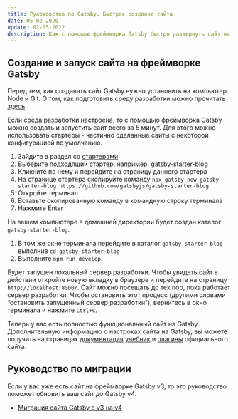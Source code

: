 ```yaml
---
title: Руководство по Gatsby. Быстрое создание сайта
date: 05-02-2020
update: 02-05-2022
description: Как с помощью фреймворка Gatsby быстро развернуть сайт на локальном компьютере
---
```


## Создание и запуск сайта на фреймворке Gatsby

Перед тем, как создавать сайт Gatsby нужно установить на компьютер Node и Git. О том, как подготовить среду разработки можно прочитать [здесь](../nastrojka-sredy-razrabotki-dlya-frejmvorka-gatsby).

Если среда разработки настроена, то с помощью фреймворка Gatsby можно создать и запустить сайт всего за 5 минут. Для этого можно использовать стартеры - частично сделанные сайты с некоторой конфигурацией по умолчанию.

1. Зайдите в раздел со [стартерами](https://www.gatsbyjs.com/starters)
2. Выберите подходящий стартер, например, [gatsby-starter-blog](https://www.gatsbyjs.com/starters/gatsbyjs/gatsby-starter-blog)
3. Кликните по нему и перейдите на страницу данного стартера
4. На странице стартера скопируйте команду `npx gatsby new gatsby-starter-blog https://github.com/gatsbyjs/gatsby-starter-blog`
5. Откройте терминал
6. Вставьте скопированную команду в командную строку терминала
7. Нажмите Enter

На вашем компьютере в домашней директории будет создан каталог `gatsby-starter-blog`.

1. В том же окне терминала перейдите в каталог `gatsby-starter-blog` выполнив `cd gatsby-starter-blog`
2. Выполните `npm run develop`.

Будет запущен локальный сервер разработки. Чтобы увидеть сайт в действии откройте новую вкладку в браузере и перейдите на страницу `http://localhost:8000/`. Сайт можно посещать до тех пор, пока работает сервер разработки. Чтобы остановить этот процесс (другими словами “остановить запущенный сервер разработки”), вернитесь в окно терминала и нажмите `Ctrl+C`.

Теперь у вас есть полностью функциональный сайт на Gatsby. Дополнительную информацию о настроках сайта на Gatsby, вы можете получить на страницах [документация](https://gatsbyjs.com/docs/) [учебник](https://www.gatsbyjs.com/docs/tutorial/) и [плагины](https://gatsbyjs.com/plugins/) официального сайта.

## Руководство по миграции

Если у вас уже есть сайт на фреймворке Gatsby v3, то это руководство поможет обновить ваш сайт до Gatsby v4.

- [Миграция сайта Gatsby с v3 на v4](https://www.gatsbyjs.com/docs/reference/release-notes/migrating-from-v3-to-v4/)
